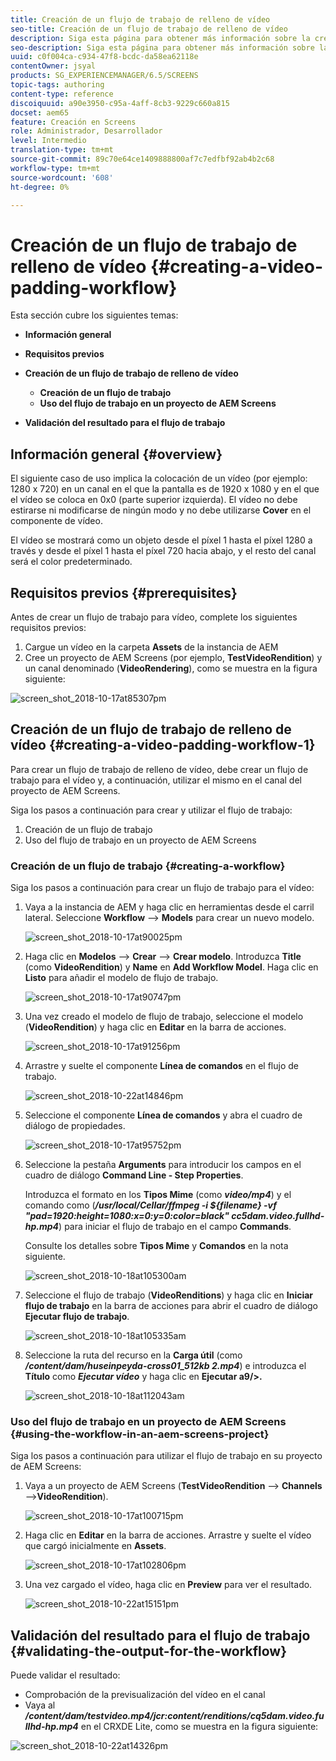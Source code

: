 ```yaml
---
title: Creación de un flujo de trabajo de relleno de vídeo
seo-title: Creación de un flujo de trabajo de relleno de vídeo
description: Siga esta página para obtener más información sobre la creación de un relleno de vídeo en el flujo de trabajo de los recursos.
seo-description: Siga esta página para obtener más información sobre la creación de un relleno de vídeo en el flujo de trabajo de los recursos.
uuid: c0f004ca-c934-47f8-bcdc-da58ea62118e
contentOwner: jsyal
products: SG_EXPERIENCEMANAGER/6.5/SCREENS
topic-tags: authoring
content-type: reference
discoiquuid: a90e3950-c95a-4aff-8cb3-9229c660a815
docset: aem65
feature: Creación en Screens
role: Administrador, Desarrollador
level: Intermedio
translation-type: tm+mt
source-git-commit: 89c70e64ce1409888800af7c7edfbf92ab4b2c68
workflow-type: tm+mt
source-wordcount: '608'
ht-degree: 0%

---
```



# Creación de un flujo de trabajo de relleno de vídeo {#creating-a-video-padding-workflow}

Esta sección cubre los siguientes temas:

* **Información general**
* **Requisitos previos**
* **Creación de un flujo de trabajo de relleno de vídeo**
   * **Creación de un flujo de trabajo**
   * **Uso del flujo de trabajo en un proyecto de AEM Screens**

* **Validación del resultado para el flujo de trabajo**

## Información general {#overview}

El siguiente caso de uso implica la colocación de un vídeo (por ejemplo: 1280 x 720) en un canal en el que la pantalla es de 1920 x 1080 y en el que el vídeo se coloca en 0x0 (parte superior izquierda). El vídeo no debe estirarse ni modificarse de ningún modo y no debe utilizarse **Cover** en el componente de vídeo.

El vídeo se mostrará como un objeto desde el píxel 1 hasta el píxel 1280 a través y desde el píxel 1 hasta el píxel 720 hacia abajo, y el resto del canal será el color predeterminado.

## Requisitos previos {#prerequisites}

Antes de crear un flujo de trabajo para vídeo, complete los siguientes requisitos previos:

1. Cargue un vídeo en la carpeta **Assets** de la instancia de AEM
1. Cree un proyecto de AEM Screens (por ejemplo, **TestVideoRendition**) y un canal denominado (**VideoRendering**), como se muestra en la figura siguiente:

![screen_shot_2018-10-17at85307pm](assets/screen_shot_2018-10-17at85307pm.png)

## Creación de un flujo de trabajo de relleno de vídeo {#creating-a-video-padding-workflow-1}

Para crear un flujo de trabajo de relleno de vídeo, debe crear un flujo de trabajo para el vídeo y, a continuación, utilizar el mismo en el canal del proyecto de AEM Screens.

Siga los pasos a continuación para crear y utilizar el flujo de trabajo:

1. Creación de un flujo de trabajo
1. Uso del flujo de trabajo en un proyecto de AEM Screens

### Creación de un flujo de trabajo {#creating-a-workflow}

Siga los pasos a continuación para crear un flujo de trabajo para el vídeo:

1. Vaya a la instancia de AEM y haga clic en herramientas desde el carril lateral. Seleccione **Workflow** —> **Models** para crear un nuevo modelo.

   ![screen_shot_2018-10-17at90025pm](assets/screen_shot_2018-10-17at90025pm.png)

1. Haga clic en **Modelos** —> **Crear** —> **Crear modelo**. Introduzca **Title** (como **VideoRendition**) y **Name** en **Add Workflow Model**. Haga clic en **Listo** para añadir el modelo de flujo de trabajo.

   ![screen_shot_2018-10-17at90747pm](assets/screen_shot_2018-10-17at90747pm.png)

1. Una vez creado el modelo de flujo de trabajo, seleccione el modelo (**VideoRendition**) y haga clic en **Editar** en la barra de acciones.

   ![screen_shot_2018-10-17at91256pm](assets/screen_shot_2018-10-17at91256pm.png)

1. Arrastre y suelte el componente **Línea de comandos** en el flujo de trabajo.

   ![screen_shot_2018-10-22at14846pm](assets/screen_shot_2018-10-22at14846pm.png)

1. Seleccione el componente **Línea de comandos** y abra el cuadro de diálogo de propiedades.

   ![screen_shot_2018-10-17at95752pm](assets/screen_shot_2018-10-17at95752pm.png)

1. Seleccione la pestaña **Arguments** para introducir los campos en el cuadro de diálogo **Command Line - Step Properties**.

   Introduzca el formato en los **Tipos Mime** (como ***video/mp4***) y el comando como (***/usr/local/Cellar/ffmpeg -i ${filename} -vf &quot;pad=1920:height=1080:x=0:y=0:color=black&quot; cc5dam.video.fullhd-hp.mp4***) para iniciar el flujo de trabajo en el campo **Commands**.

   Consulte los detalles sobre **Tipos Mime** y **Comandos** en la nota siguiente.

   ![screen_shot_2018-10-18at105300am](assets/screen_shot_2018-10-18at105300am.png)

1. Seleccione el flujo de trabajo (**VideoRenditions**) y haga clic en **Iniciar flujo de trabajo** en la barra de acciones para abrir el cuadro de diálogo **Ejecutar flujo de trabajo**.

   ![screen_shot_2018-10-18at105335am](assets/screen_shot_2018-10-18at105335am.png)

1. Seleccione la ruta del recurso en la **Carga útil** (como ***/content/dam/huseinpeyda-cross01_512kb 2.mp4***) e introduzca el **Título** como ***Ejecutar vídeo*** y haga clic en **Ejecutar a9/>.**

   ![screen_shot_2018-10-18at112043am](assets/screen_shot_2018-10-18at112043am.png)

### Uso del flujo de trabajo en un proyecto de AEM Screens {#using-the-workflow-in-an-aem-screens-project}

Siga los pasos a continuación para utilizar el flujo de trabajo en su proyecto de AEM Screens:

1. Vaya a un proyecto de AEM Screens (**TestVideoRendition** —> **Channels** —>**VideoRendition**).

   ![screen_shot_2018-10-17at100715pm](assets/screen_shot_2018-10-17at100715pm.png)

1. Haga clic en **Editar** en la barra de acciones. Arrastre y suelte el vídeo que cargó inicialmente en **Assets**.

   ![screen_shot_2018-10-17at102806pm](assets/screen_shot_2018-10-17at102806pm.png)

1. Una vez cargado el vídeo, haga clic en **Preview** para ver el resultado.

   ![screen_shot_2018-10-22at15151pm](assets/screen_shot_2018-10-22at15151pm.png)

## Validación del resultado para el flujo de trabajo {#validating-the-output-for-the-workflow}

Puede validar el resultado:

* Comprobación de la previsualización del vídeo en el canal
* Vaya al ***/content/dam/testvideo.mp4/jcr:content/renditions/cq5dam.video.fullhd-hp.mp4*** en el CRXDE Lite, como se muestra en la figura siguiente:

![screen_shot_2018-10-22at14326pm](assets/screen_shot_2018-10-22at14326pm.png)


